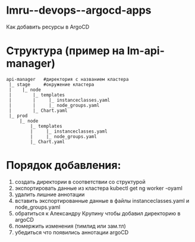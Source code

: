 # lmru--devops--argocd-apps
Как добавить ресурсы в ArgoCD

# Структура (пример на lm-api-manager)
```
api-manager   #директория с названием кластера
 |_ stage     #окружение кластера
 |    |_ node
 |        |_ templates
 |        |     |_ instanceclasses.yaml         
 |        |     |_ node_groups.yaml      
 |        |_ Chart.yaml
 |_ prod
     |_ node
         |_ templates
         |     |_ instanceclasses.yaml         
         |     |_ node_groups.yaml      
         |_ Chart.yaml        
``` 
# Порядок добавления:
1. создать директории в соответствии со структурой
2. экспортировать данные из кластера kubectl get ng worker -oyaml
3. удалить лишние аннотации 
4. вставить экспортированные данные в файлы instanceclasses.yaml и node_groups.yaml
5. обратиться к Александру Крупину чтобы добавил директорию в argoCD
6. помержить изменения (тимлид или зам.тл)
7. убедиться что появились аннотации argoCD
